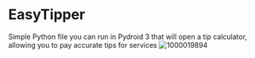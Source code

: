 # EasyTipper
Simple Python file you can run in Pydroid 3 that will open a tip calculator, allowing you to pay accurate tips for services
![1000019894](https://github.com/taurusloathe/EasyTipper/assets/110080228/3c60d319-56e4-44cc-9858-d23e2df7714c)
